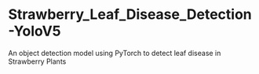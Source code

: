 # Strawberry_Leaf_Disease_Detection-YoloV5
An object detection model using PyTorch to detect leaf disease in Strawberry Plants
